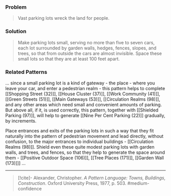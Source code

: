 ### Problem
>Vast parking lots wreck the land for people.

### Solution
>Make parking lots small, serving no more than five to seven cars, each lot surrounded by garden walls, hedges, fences, slopes, and trees, so that from outside the cars are almost invisible. Space these small lots so that they are at least 100 feet apart.

### Related Patterns
... since a small parking lot is a kind of gateway - the place - where you leave your car, and enter a pedestrian realm - this pattern helps to complete [[Shopping Street (32)]], [[House Cluster (37)]], [[Work Community (41)]], [[Green Streets (51)]], [[Main Gateways (53)]], [[Circulation Realms (98)]], and any other areas which need small and convenient amounts of parking. But above all, if it, is used correctly, this pattern, together with [[Shielded Parking (97)]], will help to generate [[Nine Per Cent Parking (22)]] gradually, by increments.

Place entrances and exits of the parking lots in such a way that they fit naturally into the pattern of pedestrian movement and lead directly, without confusion, to the major entrances to individual buildings - [[Circulation Realms (98)]]. Shield even these quite modest parking lots with garden walls, and trees, and fences, so that they help to generate the space around them - [[Positive Outdoor Space (106)]], [[Tree Places (171)]], [[Garden Wall (173)]]] ...

---
> [!cite]- Alexander, Christopher. _A Pattern Language: Towns, Buildings, Construction_. Oxford University Press, 1977, p. 503.
> #medium-confidence 